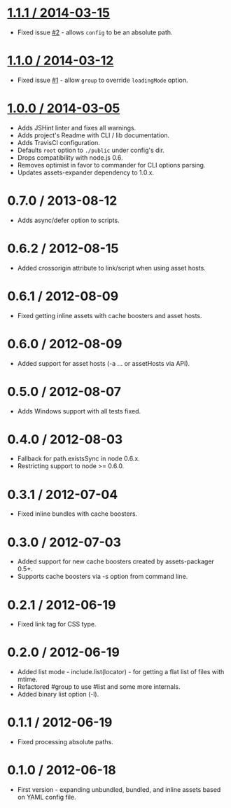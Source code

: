 [1.1.1 / 2014-03-15](https://github.com/GoalSmashers/assets-include/compare/v1.1.0...v1.1.1)
==================

* Fixed issue [#2](https://github.com/GoalSmashers/assets-include/issues/2) - allows `config` to be an absolute path.

[1.1.0 / 2014-03-12](https://github.com/GoalSmashers/assets-include/compare/v1.0.0...v1.1.0)
==================

* Fixed issue [#1](https://github.com/GoalSmashers/assets-include/issues/1) - allow `group` to override `loadingMode` option.

[1.0.0 / 2014-03-05](https://github.com/GoalSmashers/assets-include/compare/v0.7.0...v1.0.0)
==================

* Adds JSHint linter and fixes all warnings.
* Adds project's Readme with CLI / lib documentation.
* Adds TravisCI configuration.
* Defaults `root` option to `./public` under config's dir.
* Drops compatibility with node.js 0.6.
* Removes optimist in favor to commander for CLI options parsing.
* Updates assets-expander dependency to 1.0.x.

0.7.0 / 2013-08-12
==================

* Adds async/defer option to scripts.

0.6.2 / 2012-08-15
==================

* Added crossorigin attribute to link/script when using asset hosts.

0.6.1 / 2012-08-09
==================

* Fixed getting inline assets with cache boosters and asset hosts.

0.6.0 / 2012-08-09
==================

* Added support for asset hosts (-a ... or assetHosts via API).

0.5.0 / 2012-08-07
==================

* Adds Windows support with all tests fixed.

0.4.0 / 2012-08-03
==================

* Fallback for path.existsSync in node 0.6.x.
* Restricting support to node >= 0.6.0.

0.3.1 / 2012-07-04
==================

* Fixed inline bundles with cache boosters.

0.3.0 / 2012-07-03
==================

* Added support for new cache boosters created by assets-packager 0.5+.
* Supports cache boosters via -s option from command line.

0.2.1 / 2012-06-19
==================

* Fixed link tag for CSS type.

0.2.0 / 2012-06-19
==================

* Added list mode - include.list(locator) - for getting a flat list of files with mtime.
* Refactored #group to use #list and some more internals.
* Added binary list option (-l).

0.1.1 / 2012-06-19
==================

* Fixed processing absolute paths.

0.1.0 / 2012-06-18
==================

* First version - expanding unbundled, bundled, and inline assets based on YAML config file.
